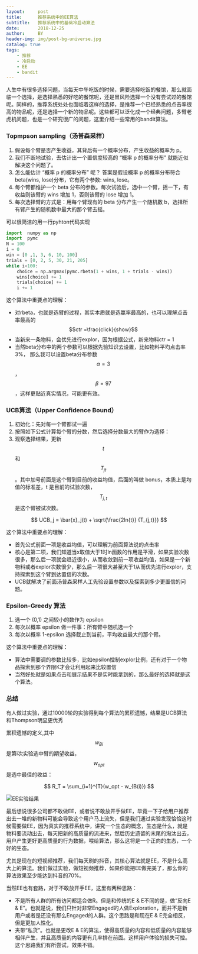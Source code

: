 ```yaml
---
layout:     post
title:      推荐系统中的EE算法
subtitle:   推荐系统中的基础冷启动算法
date:       2018-12-25
author:     BY
header-img: img/post-bg-universe.jpg
catalog: true
tags:
    - 推荐
    - 冷启动
    - EE
    - bandit
---
```


人生中有很多选择问题，当每天中午吃饭的时候，需要选择吃饭的餐馆，那么就面临一个选择，是选择熟悉的好吃的餐馆呢，还是冒风险选择一个没有尝试过的餐馆呢。同样的，推荐系统处处也面临着这样的选择，是推荐一个已经熟悉的点击率很高的物品呢，还是选择一个新的物品呢。这些都可以泛化成一个经典问题，多臂老虎机问题，也是一个研究很广的问题，这里介绍一些常用的bandit算法。


### Topmpson sampling（汤普森采样）

 1. 假设每个臂是否产生收益，其背后有一个概率分布，产生收益的概率为 p。
 2. 我们不断地试验，去估计出一个置信度较高的 “概率 p 的概率分布” 就能近似解决这个问题了。
 3. 怎么能估计 “概率 p 的概率分布” 呢？ 答案是假设概率 p 的概率分布符合 beta(wins, lose)分布，它有两个参数: wins, lose。
 4. 每个臂都维护一个 beta 分布的参数。每次试验后，选中一个臂，摇一下，有收益则该臂的 wins 增加 1，否则该臂的 lose 增加 1。
 5. 每次选择臂的方式是：用每个臂现有的 beta 分布产生一个随机数 b，选择所有臂产生的随机数中最大的那个臂去摇。

可以很简洁的用一行pyhton代码实现

```python
import  numpy as np
import  pymc
N = 100
i = 0
win = [0 ,1, 3, 6, 10, 100]
trials = [0, 2, 5, 30, 21, 205]
while i<100: 
    choice = np.argmax(pymc.rbeta(1 + wins, 1 + trials - wins)) 
    wins[choice] += 1
    trials[choice] += 1
    i += 1
```

这个算法中重要点的理解：

 - 对rbeta，也就是选臂的过程，其实本质就是选赢率最高的，也可以理解点击率最高的$$ctr =\frac{click}{show}$$
 - 当新来一条物料，会优先进行explor，因为根据公式，新来物料ctr = 1
 - 当然beta分布中的两个参数可以根据先验知识去设置，比如物料平均点击率3%， 那么我可以设置beta分布参数$$\alpha = 3$$，$$\beta = 97$$，这样更贴近真实情况，可能更有效。

### UCB算法（Upper Confidence Bound）

 1. 初始化：先对每一个臂都试一遍
 2. 按照如下公式计算每个臂的分数，然后选择分数最大的臂作为选择：
 3. 观察选择结果，更新$$t$$和$$T_{jt}$$。其中加号前面是这个臂到目前的收益均值，后面的叫做 bonus，本质上是均值的标准差，t 是目前的试验次数，$$T_{j,t}$$是这个臂被试次数。

$$
UCB_j = \bar{x}_j(t) + \sqrt{\frac{2ln{t}} {T_{j,t}}} 
$$ 

这个算法中重要点的理解：

 - 首先公式前面一项是收益均值，可以理解为前面算法说的点击率
 - 核心是第二项，我们知道当x取值大于1时ln函数的作用是平滑，如果实验次数很多，那么后一项就会趋近很小，从而收敛到前一项收益均值，如果是一个新物料或者explor次数很少，那么后一项很大甚至大于1从而优先进行explor，支持探索到这个臂到达置信的次数。
 - UCB就解决了前面汤普森采样人工先验设置参数以及探索到多少更置信的问题。

### Epsilon-Greedy 算法

 1. 选一个 (0,1) 之间较小的数作为 epsilon
 2. 每次以概率 epsilon 做一件事：所有臂中随机选一个
 3. 每次以概率 1-epsilon 选择截止到当前，平均收益最大的那个臂。

这个算法中重要点的理解：

 - 算法中需要调的参数比较多，比如epsilon控制explor比例，还有对于一个物品探索到那个界限K才会让利用起来比较置信
 - 当然好处就是如果点击和展示结果不是实时能拿到的，那么最好的选择就是这个算法。

### 总结

有人做过实验，通过10000轮的实验得到每个算法的累积遗憾，结果是UCB算法和Thompson明显更优秀

累积遗憾的定义,其中$$w_{B{i}}$$是第i次实验选中臂的期望收益，$$w_{opt}$$是选中最佳的收益：

$$
R_T = \sum_{i=1}^{T}(w_opt - w_{B(i)})
$$

![EE实验结果](http://yougth.top/img/bandit/EE_result.png)

最后想说很多公司都不敢做EE，或者说不敢放开手做EE，毕竟一下子给用户推荐出去一堆的新物料可能会导致这个用户马上流失，但是我们通过实验发现恰恰这时候需要做EE，因为真实的推荐系统中，讲究一个生态的概念，生态是什么，就是物料要流动出去，每天把新的高质量的流进来，然后历史遗留的末尾的淘汰出去，用户产生更好更高质量的行为数据，喂给算法，那么这将是一个正向的生态，一个好的生态。

尤其是现在的短视频推荐，我们每天刷的抖音，其核心算法就是EE，不是什么高大上的算法。我们做过实验，做短视频推荐，如果你能把EE做完美了，那么你的算法效果至少能达到抖音的70%。

当然EE也有套路，对于不敢放开手EE，这里有两种思路：

 - 不是所有人群的所有访问都适合做R。但是和传统的E & E不同的是，做“反向E & E”。也就是说，我们只针对非常Engaged的人做Exploration，而并不是新用户或者是还没有那么Engaged的人群。这个思路是和现在E & E完全相反，但是更加人性化。
 - 夹带“私货”。也就是更改E & E的算法，使得高质量的内容和低质量的内容能够相伴产生，并且高质量的内容更有几率排在前面。这样用户体验的损失可控。这个思路我们有所尝试，效果不错。

